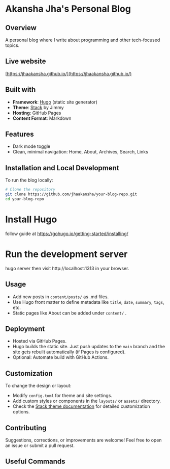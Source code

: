 <!-- # Hugo Commands

## Deploy with draft posts
`hugo serve -D`

## Create new post
`hugo new post/post-title.md`

## Build static pages
`hugo` add `-D` flag to build draft sites. 
Command if stuff not updating `hugo --cleanDestinationDir -d docs`

#  starting up
After cloning, add theme: `git submodule add https://github.com/dillonzq/LoveIt.git`

# Demo mp4 to gif
`ffmpeg -i demo.mp4 -vf "fps=20,scale=1000:-1:flags=lanczos,split[s0][s1];[s0]palettegen[p];[s1][p]paletteuse" -loop 0 demo.gif` -->

# Akansha Jha's Personal Blog

## Overview
A personal blog where I write about programming and other tech-focused topics.

## Live website
[https://jhaakansha.github.io/](https://jhaakansha.github.io/)

## Built with
- **Framework**: [Hugo](https://gohugo.io/) (static site generator)  
- **Theme**: [Stack](https://github.com/CaiJimmy/hugo-theme-stack) by Jimmy  
- **Hosting**: GitHub Pages  
- **Content Format**: Markdown

## Features
- Dark mode toggle
- Clean, minimal navigation: Home, About, Archives, Search, Links


## Installation and Local Development

To run the blog locally:
```bash
# Clone the repository
git clone https://github.com/jhaakansha/your-blog-repo.git
cd your-blog-repo
```


# Install Hugo
follow guide at https://gohugo.io/getting-started/installing/

# Run the development server
hugo server
then visit http://localhost:1313 in your browser.

## Usage
- Add new posts in `content/posts/` as .md files.
- Use Hugo front matter to define metadata like `title`, `date`, `summary`, `tags`, etc.
- Static pages like About can be added under `content/` .

## Deployment
- Hosted via GitHub Pages.
- Hugo builds the static site. Just push updates to the `main` branch and the site gets rebuilt automatically (if Pages is configured).
- Optional: Automate build with GitHub Actions.

## Customization
To change the design or layout:
- Modify `config.toml` for theme and site settings.
- Add custom styles or components in the `layouts/` or `assets/` directory.
- Check the [Stack theme documentation](https://hugostack.dev/) for detailed customization options.

## Contributing
Suggestions, corrections, or improvements are welcome! Feel free to open an issue or submit a pull request.

## Useful Commands